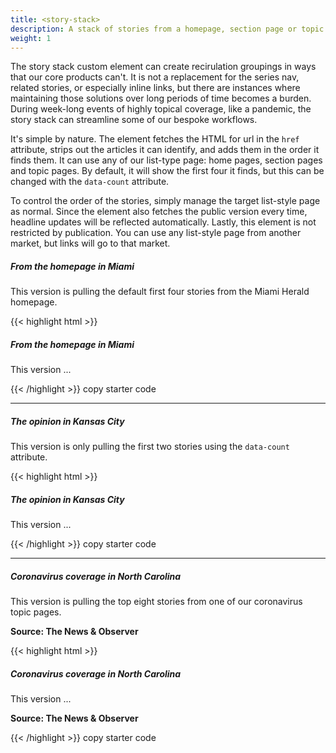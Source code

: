```yaml
---
title: <story-stack>
description: A stack of stories from a homepage, section page or topic page.
weight: 1
---
```


<script src="/labs/story-stack.js"></script>

The story stack custom element can create recirulation groupings in ways that our core products can't. It is not a replacement for the series nav, related stories, or especially inline links, but there are instances where maintaining those solutions over long periods of time becomes a burden. During week-long events of highly topical coverage, like a pandemic, the story stack can streamline some of our bespoke workflows. 

It's simple by nature. The element fetches the HTML for url in the `href` attribute, strips out the articles it can identify, and adds them in the order it finds them. It can use any of our list-type page: home pages, section pages and topic pages. By default, it will show the first four it finds, but this can be changed with the `data-count` attribute.

To control the order of the stories, simply manage the target list-style page as normal. Since the element also fetches the public version every time, headline updates will be reflected automatically. Lastly, this element is not restricted by publication. You can use any list-style page from another market, but links will go to that market.

<div>
  <story-stack href="https://www.miamiherald.com/">
    <h5 slot="top">From the homepage in Miami</h5>
    <p slot="top">This version is pulling the default first four stories from the Miami Herald homepage.</p>
  </story-stack>
</div>

<div class="story-module">
{{< highlight html >}}
<script async src="https://media.mcclatchy.com/labs/story-stack.js"></script>
<story-stack href="https://www.miamiherald.com/">
  <h5 slot="top">From the homepage in Miami</h5>
  <p slot="top">This version ...</p>
</story-stack>
{{< /highlight >}}
<copy-highlight class="button promo">copy starter code</cop-highlight>
</div>

---

<div>
  <story-stack href="https://www.kansascity.com/opinion/" data-count="2">
    <h5 slot="top">The opinion in Kansas City</h5>
    <p slot="top">This version is only pulling the first two stories using the <code>data-count</code> attribute.</p>
  </story-stack>
</div>

<div class="story-module">
{{< highlight html >}}
<script async src="https://media.mcclatchy.com/labs/story-stack.js"></script>
<story-stack href="https://www.kansascity.com/opinion/" data-count="2">
  <h5 slot="top">The opinion in Kansas City</h5>
  <p slot="top">This version ...</p>
</story-stack>
{{< /highlight >}}
<copy-highlight class="button promo">copy starter code</cop-highlight>
</div>

---

<div>
  <story-stack href="https://www.newsobserver.com/topics/coronavirus-north-carolina" data-count="8">
    <h5 slot="top">Coronavirus coverage in North Carolina</h5>
    <p slot="top">This version is pulling the top eight stories from one of our coronavirus topic pages.</p>
    <p slot="bottom"><b>Source: The News &amp; Observer</b></p>
  </story-stack>
</div>

<div class="story-module">
{{< highlight html >}}
<script async src="https://media.mcclatchy.com/labs/story-stack.js"></script>
<story-stack href="https://www.newsobserver.com/topics/coronavirus-north-carolina" data-count="8">
  <h5 slot="top">Coronavirus coverage in North Carolina</h5>
  <p slot="top">This version ...</p>
  <p slot="bottom"><b>Source: The News &amp; Observer</b></p>
</story-stack>
{{< /highlight >}}
<copy-highlight class="button promo">copy starter code</cop-highlight>
</div>
